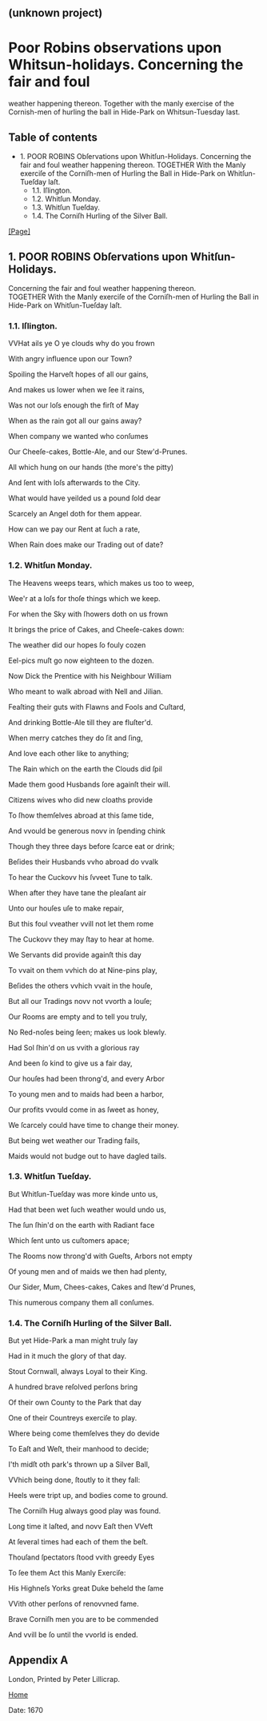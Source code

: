 ## (unknown project)

# Poor Robins observations upon Whitsun-holidays. Concerning the fair and foul
weather happening thereon. Together with the manly exercise of the Cornish-men
of hurling the ball in Hide-Park on Whitsun-Tuesday last.

## Table of contents

  * 1\. POOR ROBINS Obſervations upon Whitſun-Holidays. Concerning the fair and foul weather happening thereon. TOGETHER With the Manly exerciſe of the Corniſh-men of Hurling the Ball in Hide-Park on Whitſun-Tueſday laſt.
    * 1.1. Iſlington.
    * 1.2. Whitſun Monday.
    * 1.3. Whitſun Tueſday.
    * 1.4. The Corniſh Hurling of the Silver Ball.

[[Page]](http://eebo.chadwyck.com/downloadtiff?vid=182833&page=1)

## 1\. POOR ROBINS Obſervations upon Whitſun-Holidays.  
Concerning the fair and foul weather happening thereon.  
TOGETHER With the Manly exerciſe of the Corniſh-men of Hurling the Ball in
Hide-Park on Whitſun-Tueſday laſt.

### 1.1. Iſlington.

VVHat ails ye O ye clouds why do you frown

With angry influence upon our Town?

Spoiling the Harveſt hopes of all our gains,

And makes us lower when we ſee it rains,

Was not our loſs enough the firſt of May

When as the rain got all our gains away?

When company we wanted who conſumes

Our Cheeſe-cakes, Bottle-Ale, and our Stew'd-Prunes.

All which hung on our hands (the more's the pitty)

And ſent with loſs afterwards to the City.

What would have yeilded us a pound ſold dear

Scarcely an Angel doth for them appear.

How can we pay our Rent at ſuch a rate,

When Rain does make our Trading out of date?

### 1.2. Whitſun Monday.

The Heavens weeps tears, which makes us too to weep,

Wee'r at a loſs for thoſe things which we keep.

For when the Sky with ſhowers doth on us frown

It brings the price of Cakes, and Cheeſe-cakes down:

The weather did our hopes ſo fouly cozen

Eel-pics muſt go now eighteen to the dozen.

Now Dick the Prentice with his Neighbour William

Who meant to walk abroad with Nell and Jilian.

Feaſting their guts with Flawns and Fools and Cuſtard,

And drinking Bottle-Ale till they are fluſter'd.

When merry catches they do ſit and ſing,

And love each other like to anything;

The Rain which on the earth the Clouds did ſpil

Made them good Husbands ſore againſt their will.

Citizens wives who did new cloaths provide

To ſhow themſelves abroad at this ſame tide,

And vvould be generous novv in ſpending chink

Though they three days before ſcarce eat or drink;

Beſides their Husbands vvho abroad do vvalk

To hear the Cuckovv his ſvveet Tune to talk.

When after they have tane the pleaſant air

Unto our houſes uſe to make repair,

But this foul vveather vvill not let them rome

The Cuckovv they may ſtay to hear at home.

We Servants did provide againſt this day

To vvait on them vvhich do at Nine-pins play,

Beſides the others vvhich vvait in the houſe,

But all our Tradings novv not vvorth a louſe;

Our Rooms are empty and to tell you truly,

No Red-noſes being ſeen; makes us look blewly.

Had Sol ſhin'd on us vvith a glorious ray

And been ſo kind to give us a fair day,

Our houſes had been throng'd, and every Arbor

To young men and to maids had been a harbor,

Our profits vvould come in as ſweet as honey,

We ſcarcely could have time to change their money.

But being wet weather our Trading fails,

Maids would not budge out to have dagled tails.

### 1.3. Whitſun Tueſday.

But Whitſun-Tueſday was more kinde unto us,

Had that been wet ſuch weather would undo us,

The ſun ſhin'd on the earth with Radiant face

Which ſent unto us cuſtomers apace;

The Rooms now throng'd with Gueſts, Arbors not empty

Of young men and of maids we then had plenty,

Our Sider, Mum, Chees-cakes, Cakes and ſtew'd Prunes,

This numerous company them all conſumes.

### 1.4. The Corniſh Hurling of the Silver Ball.

But yet Hide-Park a man might truly ſay

Had in it much the glory of that day.

Stout Cornwall, always Loyal to their King.

A hundred brave reſolved perſons bring

Of their own County to the Park that day

One of their Countreys exerciſe to play.

Where being come themſelves they do devide

To Eaſt and Weſt, their manhood to decide;

I'th midſt oth park's thrown up a Silver Ball,

VVhich being done, ſtoutly to it they fall:

Heels were tript up, and bodies come to ground.

The Corniſh Hug always good play was found.

Long time it laſted, and novv Eaſt then VVeft

At ſeveral times had each of them the beſt.

Thouſand ſpectators ſtood vvith greedy Eyes

To ſee them Act this Manly Exerciſe:

His Highneſs Yorks great Duke beheld the ſame

VVith other perſons of renovvned fame.

Brave Corniſh men you are to be commended

And vvill be ſo until the vvorld is ended.

## Appendix A

London, Printed by Peter Lillicrap.

[Home](/)

Date: 1670  

